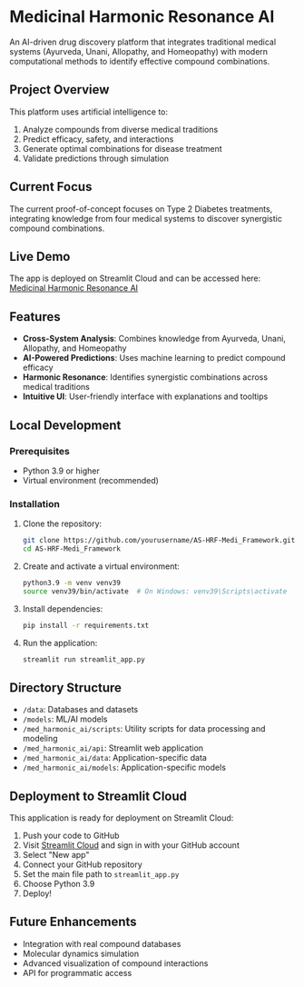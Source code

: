 # Medicinal Harmonic Resonance AI

An AI-driven drug discovery platform that integrates traditional medical systems (Ayurveda, Unani, Allopathy, and Homeopathy) with modern computational methods to identify effective compound combinations.

## Project Overview

This platform uses artificial intelligence to:
1. Analyze compounds from diverse medical traditions
2. Predict efficacy, safety, and interactions
3. Generate optimal combinations for disease treatment
4. Validate predictions through simulation

## Current Focus

The current proof-of-concept focuses on Type 2 Diabetes treatments, integrating knowledge from four medical systems to discover synergistic compound combinations.

## Live Demo

The app is deployed on Streamlit Cloud and can be accessed here: [Medicinal Harmonic Resonance AI](https://medicinal-harmonic-ai.streamlit.app)

## Features

- **Cross-System Analysis**: Combines knowledge from Ayurveda, Unani, Allopathy, and Homeopathy
- **AI-Powered Predictions**: Uses machine learning to predict compound efficacy
- **Harmonic Resonance**: Identifies synergistic combinations across medical traditions
- **Intuitive UI**: User-friendly interface with explanations and tooltips

## Local Development

### Prerequisites

- Python 3.9 or higher
- Virtual environment (recommended)

### Installation

1. Clone the repository:
   ```bash
   git clone https://github.com/yourusername/AS-HRF-Medi_Framework.git
   cd AS-HRF-Medi_Framework
   ```

2. Create and activate a virtual environment:
   ```bash
   python3.9 -m venv venv39
   source venv39/bin/activate  # On Windows: venv39\Scripts\activate
   ```

3. Install dependencies:
   ```bash
   pip install -r requirements.txt
   ```

4. Run the application:
   ```bash
   streamlit run streamlit_app.py
   ```

## Directory Structure

- `/data`: Databases and datasets
- `/models`: ML/AI models
- `/med_harmonic_ai/scripts`: Utility scripts for data processing and modeling
- `/med_harmonic_ai/api`: Streamlit web application
- `/med_harmonic_ai/data`: Application-specific data
- `/med_harmonic_ai/models`: Application-specific models

## Deployment to Streamlit Cloud

This application is ready for deployment on Streamlit Cloud:

1. Push your code to GitHub
2. Visit [Streamlit Cloud](https://streamlit.io/cloud) and sign in with your GitHub account
3. Select "New app"
4. Connect your GitHub repository
5. Set the main file path to `streamlit_app.py`
6. Choose Python 3.9
7. Deploy!

## Future Enhancements

- Integration with real compound databases
- Molecular dynamics simulation
- Advanced visualization of compound interactions
- API for programmatic access 